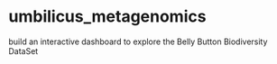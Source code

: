 # umbilicus_metagenomics
 build an interactive dashboard to explore the Belly Button Biodiversity DataSet
